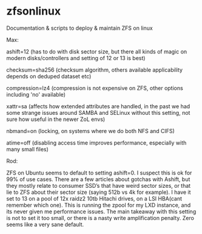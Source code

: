 # zfsonlinux
Documentation &amp; scripts to deploy &amp; maintain ZFS on linux


Max:

ashift=12 (has to do with disk sector size, but there all kinds of magic on modern disks/controllers and setting of 12 or 13 is best)

checksum=sha256 (checksum algorithm, others available applicability depends on deduped dataset etc)

compression=lz4 (compression is not expensive on ZFS, other options including 'no' available)

xattr=sa (affects how extended attributes are handled, in the past we had some strange issues around SAMBA and SELinux without this setting, not sure how useful in the newer ZoL envs)

nbmand=on (locking, on systems where we do both NFS and CIFS)

atime=off (disabling access time improves performance, especially with many small files)

Rod:

ZFS on Ubuntu seems to default to setting ashift=0. I suspect this is ok for 99% of use cases. There are a few articles about gotchas with Ashift, but they mostly relate to consumer SSD’s that have weird sector sizes, or that lie to ZFS about their sector size (saying 512b vs 4k for example). I have it set to 13 on a pool of 12x raidz2 10tb Hitachi drives, on a LSI HBA(cant remember which one). This is running the zpool for my LXD instance, and its never given me performance  issues. The main takeaway with this setting is not to set it too small, or there is a nasty write amplification penalty. Zero seems like a very sane default.

 
